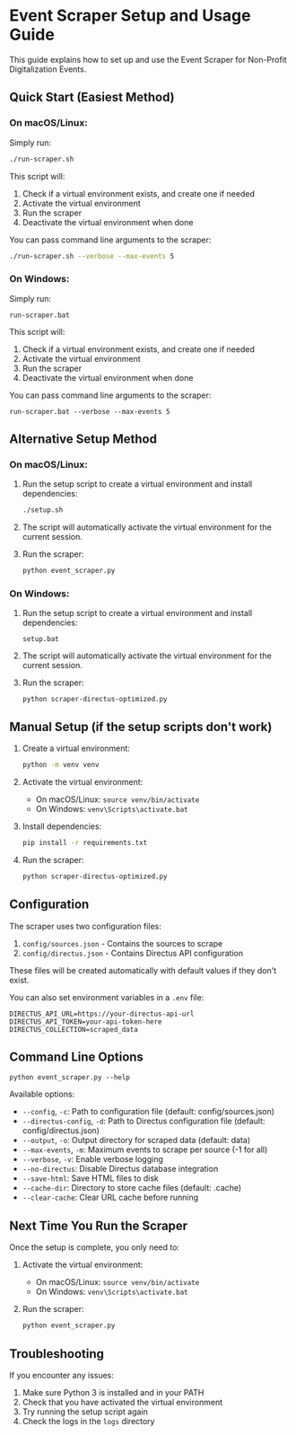 # Event Scraper Setup and Usage Guide

This guide explains how to set up and use the Event Scraper for Non-Profit Digitalization Events.

## Quick Start (Easiest Method)

### On macOS/Linux:

Simply run:
```bash
./run-scraper.sh
```

This script will:
1. Check if a virtual environment exists, and create one if needed
2. Activate the virtual environment
3. Run the scraper
4. Deactivate the virtual environment when done

You can pass command line arguments to the scraper:
```bash
./run-scraper.sh --verbose --max-events 5
```

### On Windows:

Simply run:
```
run-scraper.bat
```

This script will:
1. Check if a virtual environment exists, and create one if needed
2. Activate the virtual environment
3. Run the scraper
4. Deactivate the virtual environment when done

You can pass command line arguments to the scraper:
```
run-scraper.bat --verbose --max-events 5
```

## Alternative Setup Method

### On macOS/Linux:

1. Run the setup script to create a virtual environment and install dependencies:
   ```bash
   ./setup.sh
   ```

2. The script will automatically activate the virtual environment for the current session.

3. Run the scraper:
   ```bash
   python event_scraper.py
   ```

### On Windows:

1. Run the setup script to create a virtual environment and install dependencies:
   ```
   setup.bat
   ```

2. The script will automatically activate the virtual environment for the current session.

3. Run the scraper:
   ```
   python scraper-directus-optimized.py
   ```

## Manual Setup (if the setup scripts don't work)

1. Create a virtual environment:
   ```bash
   python -m venv venv
   ```

2. Activate the virtual environment:
   - On macOS/Linux: `source venv/bin/activate`
   - On Windows: `venv\Scripts\activate.bat`

3. Install dependencies:
   ```bash
   pip install -r requirements.txt
   ```

4. Run the scraper:
   ```bash
   python scraper-directus-optimized.py
   ```

## Configuration

The scraper uses two configuration files:

1. `config/sources.json` - Contains the sources to scrape
2. `config/directus.json` - Contains Directus API configuration

These files will be created automatically with default values if they don't exist.

You can also set environment variables in a `.env` file:
```
DIRECTUS_API_URL=https://your-directus-api-url
DIRECTUS_API_TOKEN=your-api-token-here
DIRECTUS_COLLECTION=scraped_data
```

## Command Line Options

```
python event_scraper.py --help
```

Available options:
- `--config`, `-c`: Path to configuration file (default: config/sources.json)
- `--directus-config`, `-d`: Path to Directus configuration file (default: config/directus.json)
- `--output`, `-o`: Output directory for scraped data (default: data)
- `--max-events`, `-m`: Maximum events to scrape per source (-1 for all)
- `--verbose`, `-v`: Enable verbose logging
- `--no-directus`: Disable Directus database integration
- `--save-html`: Save HTML files to disk
- `--cache-dir`: Directory to store cache files (default: .cache)
- `--clear-cache`: Clear URL cache before running

## Next Time You Run the Scraper

Once the setup is complete, you only need to:

1. Activate the virtual environment:
   - On macOS/Linux: `source venv/bin/activate`
   - On Windows: `venv\Scripts\activate.bat`

2. Run the scraper:
   ```bash
   python event_scraper.py
   ```

## Troubleshooting

If you encounter any issues:

1. Make sure Python 3 is installed and in your PATH
2. Check that you have activated the virtual environment
3. Try running the setup script again
4. Check the logs in the `logs` directory
